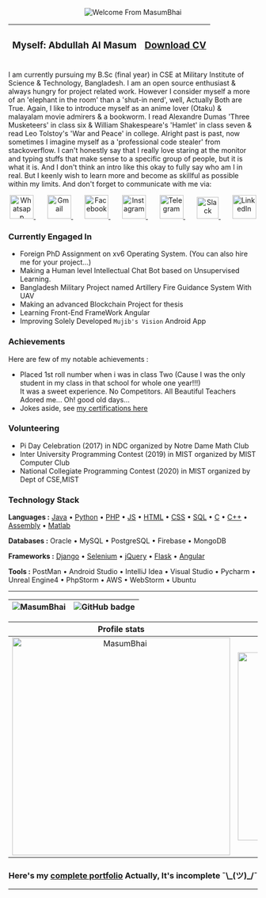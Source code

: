 <p align="center">
  <img src="https://user-images.githubusercontent.com/53784551/112112302-8cbb8700-8bdf-11eb-9584-71352b93fa1e.gif" alt="Welcome From MasumBhai"/>
</p>

<div align="center">
  
| <h3>Myself: Abdullah Al Masum</h3> | <h3><a target="_blank" href="https://rebrand.ly/Resume_of_Masum">Download CV</a></h3> |
|---|---| 

</div>

I am currently pursuing my B.Sc (final year) in CSE at Military Institute of Science & Technology, Bangladesh. I am an open source enthusiast & always hungry for project related work. However I consider myself a more of an 'elephant in the room' than a 'shut-in nerd', well, Actually Both are True. Again, I like to introduce myself as an anime lover (Otaku) & malayalam movie admirers & a bookworm. I read Alexandre Dumas 'Three Musketeers' in class six & William Shakespeare's 'Hamlet' in class seven & read Leo Tolstoy's 'War and Peace' in college. Alright past is past, now sometimes I imagine myself as a 'professional code stealer' from stackoverflow. I can't honestly say that I really love staring at the monitor and typing stuffs that make sense to a specific group of people, but it is what it is. And I don't think an intro like this okay to fully say who am I in real. But I keenly wish to learn more and become as skillful as possible within my limits. And don't forget to communicate with me via:

<p align="center">
  <a target="_blank" href="https://api.whatsapp.com/send?phone=8801551805248">
  <img alt="Whatsapp" width="48px" src="https://user-images.githubusercontent.com/53784551/112117006-11f56a80-8be5-11eb-8cd7-f080a175994b.png" />
  </a> &nbsp; &nbsp; &nbsp;
  <a target="_blank" href="mailto:abdullahmasum6035@gmail.com">
  <img alt="Gmail" width="48px" src="https://user-images.githubusercontent.com/53784551/112116791-d9559100-8be4-11eb-8563-ceca65c1a7ad.png" />
  </a> &nbsp; &nbsp; &nbsp;
  <a target="_blank" href="https://www.facebook.com/profile.php?id=100015653296778">
  <img alt="Facebook" width="48px" src="https://user-images.githubusercontent.com/53784551/112116930-fc804080-8be4-11eb-8308-eb397b828805.png" />
  </a> &nbsp; &nbsp; &nbsp;
  <a target="_blank" href="https://www.instagram.com/masum.035">
  <img alt="Instagram" width="48px" src="https://user-images.githubusercontent.com/53784551/112117102-2c2f4880-8be5-11eb-9c8a-ebc37cafe127.png" />
  </a> &nbsp; &nbsp; &nbsp;
  <a target="_blank" href="https://t.me/MasumBhai">
  <img alt="Telegram" width="48px" src="https://user-images.githubusercontent.com/53784551/159965796-4305b4e9-4df1-4bf2-9150-30c685b534b5.png" />
  </a> &nbsp; &nbsp; &nbsp;
  <a target="_blank" href="https://join.slack.com/t/slack-ura7050/shared_invite/zt-15uzyt4tz-mr6j~UlVwpjS~IqDQMLJRg">
  <img alt="Slack" width="44px" src="https://user-images.githubusercontent.com/53784551/160111393-c0672cca-5eef-4b04-929b-1370ea787efd.svg" />  
  </a> &nbsp; &nbsp; &nbsp;
  <a target="_blank" href="https://www.linkedin.com/in/masum035/">
  <img alt="LinkedIn" width="48px" src="https://user-images.githubusercontent.com/53784551/164224879-ff3f4e67-14a8-495e-b9c7-f9e66634ce9e.png" />  
  </a>
  
</p>


### Currently Engaged In ### 
- Foreign PhD Assignment on xv6 Operating System. (You can also hire me for your project...)
- Making a Human level Intellectual Chat Bot based on Unsupervised Learning. 
- Bangladesh Military Project named Artillery Fire Guidance System With UAV
- Making an advanced Blockchain Project for thesis
- Learning Front-End FrameWork Angular
- Improving Solely Developed `Mujib's Vision` Android App

### Achievements ###
Here are few of my notable achievements :
- Placed 1st roll number when i was in class Two (Cause I was the only student in my class in that school for whole one year!!!) <br> It was a sweet experience. No Competitors. All Beautiful Teachers Adored me... Oh! good old days... 
- Jokes aside, see <a target="_blank" href="https://slides.com/masumbhai/certificates/fullscreen">my certifications here</a>


### Volunteering ###
- Pi Day Celebration (2017) in NDC organized by Notre Dame Math Club
- Inter University Programming Contest (2019) in MIST organized by MIST Computer Club
- National Collegiate Programming Contest (2020) in MIST organized by Dept of CSE,MIST

### Technology Stack ###

<b>Languages :</b> <a target="_blank" href="https://github.com/MasumBhai/Java-Basics.git">Java</a> • <a target="_blank" href="https://github.com/MasumBhai/Slice-of-life-with-Python.git">Python</a> • <a target="_blank" href="https://github.com/MasumBhai/Anime-Streaming.git">PHP</a> • <a target="_blank" href="https://github.com/MasumBhai/personal_portfolio.git">JS</a> • <a target="_blank" href="https://github.com/MasumBhai/need-Help-.git">HTML</a> • <a target="_blank" href="https://github.com/MasumBhai/need-Help-.git">CSS</a> • <a target="_blank" href="https://github.com/MasumBhai/sql-injected-knight.git">SQL</a> • <a target="_blank" href="https://github.com/MasumBhai/Treasure-Hunting-game.git">C</a> • <a target="_blank" href="https://github.com/MasumBhai/Data-Structure.git">C++</a>  • <a target="_blank" href="https://github.com/MasumBhai/50-Day-challenge-with-Assembly-Language.git">Assembly</a> • <a target="_blank" href="https://github.com/MasumBhai/Matlab-Salvage.git">Matlab</a>

<b>Databases :</b> Oracle • MySQL • PostgreSQL • Firebase • MongoDB

<b>Frameworks :</b> <a target="_blank" href="https://github.com/Brainy-Fools/Railway-Database-Management-Project.git">Django</a> • <a target="_blank" href="https://github.com/MasumBhai/Python-Cluster-Project.git">Selenium</a> • <a target="_blank" href="https://github.com/MasumBhai/personal_portfolio.git">jQuery</a> • <a target="_blank" href="https://github.com/MasumBhai/Training_Python_Flask.git">Flask</a> • <a target="_blank" href="https://github.com/MasumBhai/Learning-Angular.git">Angular</a>

<b>Tools :</b> PostMan • Android Studio • IntelliJ Idea • Visual Studio • Pycharm • Unreal Engine4 • PhpStorm • AWS • WebStorm • Ubuntu

---
  
<div align="center">
  
| <a target="_blank" href="https://github.com/MasumBhai" text-align="left"><img src="https://komarev.com/ghpvc/?username=MasumBhai&label=Profile%20Views&color=blueviolet&style=for-the-badge" alt="MasumBhai" style="float:left" /></a> | <a target="_blank" href="https://github.com/MasumBhai?tab=followers" text-align="right"><img src="https://img.shields.io/github/followers/MasumBhai?label=Followers&logo=GitHub&style=for-the-badge" alt="GitHub badge" style="float:right" /></a>  |
|---|---| 

</div>

<div align="center">
  
Profile stats              |  Language Contribution
:-------------------------:|:-------------------------:
<img align="center" src="https://github-readme-stats.vercel.app/api?username=masumBhai&show_icons=true&count_private=true&theme=great-gatsby" width="440" alt="MasumBhai" /> | <img src="https://github-readme-stats.vercel.app/api/top-langs?username=MasumBhai&exclude_repo=Treasure-Hunting-game&show_icons=true&locale=en&layout=compact&theme=great-gatsby&langs_count=10" width="380" alt="MasumBhai" />

</div>

<div align="center">
<h3>Here's my <a href="https://masumbhai.github.io/personal_portfolio/">complete portfolio</a> Actually, It's incomplete ¯\_(ツ)_/¯ </h3> 
</div>

<hr>
